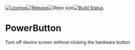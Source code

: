 [![License](https://img.shields.io/badge/License-MIT-blue.svg)](https://github.com/BM835/PowerButton/blob/master/LICENSE)[![Release](https://img.shields.io/github/release/bm835/PowerButton.svg?style=flat)](https://github.com/bm835/PowerButton/releases)![Repo size](https://img.shields.io/github/repo-size/bm835/PowerButton.svg?style=flat)[![Build Status](https://travis-ci.org/BM835/PowerButton.svg?branch=master)](https://travis-ci.org/BM835/PowerButton)

# PowerButton
Turn off device screen without clicking the hardware button
